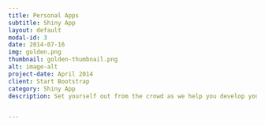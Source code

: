 ```yaml
---
title: Personal Apps
subtitle: Shiny App
layout: default
modal-id: 3
date: 2014-07-16
img: golden.png
thumbnail: golden-thumbnail.png
alt: image-alt
project-date: April 2014
client: Start Bootstrap
category: Shiny App
description: Set yourself out from the crowd as we help you develop your own app. This one provides charts and embedded music links. 


---
```

